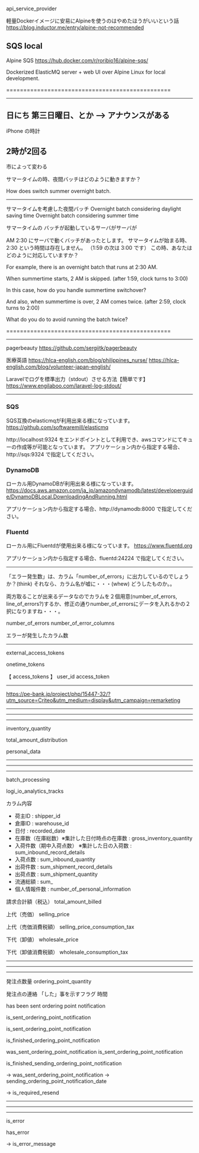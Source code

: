 api_service_provider


軽量Dockerイメージに安易にAlpineを使うのはやめたほうがいいという話
https://blog.inductor.me/entry/alpine-not-recommended



## SQS local
Alpine SQS
https://hub.docker.com/r/roribio16/alpine-sqs/

Dockerized ElasticMQ server + web UI over Alpine Linux for local development.


================================================

---------------
日にち
第三日曜日、とか
  --> アナウンスがある
---------------

iPhone の時計

2時が2回る
-------------



市によって変わる


サマータイムの時、夜間バッチはどのように動きますか？

How does switch summer overnight batch.


---------------------------
サマータイムを考慮した夜間バッチ
Overnight batch considering daylight saving time
Overnight batch considering summer time


サマータイムの
バッチが起動しているサーバがサーバが


AM 2:30 にサーバで動くバッチがあったとします。
サマータイムが始まる時、2:30 という時間は存在しません。
（1:59 の次は 3:00 です）
この時、あなたはどのように対応していますか？

For example, there is an overnight batch that runs at 2:30 AM.

When summertime starts, 2 AM is skipped.
(after 1:59, clock turns to 3:00)

In this case, how do you handle summertime switchover?

And also, when summertime is over, 2 AM comes twice.
(after 2:59, clock turns to 2:00)

What do you do to avoid running the batch twice?



================================================



___________________________________________________________________________________
pagerbeauty
https://github.com/sergiitk/pagerbeauty


医療英語
https://hlca-english.com/blog/philippines_nurse/
https://hlca-english.com/blog/volunteer-japan-english/


Laravelでログを標準出力（stdout）させる方法【簡単です】
https://www.engilaboo.com/laravel-log-stdout/



___________________________________________________________________________________


### SQS
SQS互換のelasticmqが利用出来る様になっています。
https://github.com/softwaremill/elasticmq

http://localhost:9324 をエンドポイントとして利用でき、awsコマンドにてキューの作成等が可能となっています。
アプリケーション内から指定する場合、http://sqs:9324 で指定してください。

### DynamoDB
ローカル用DynamoDBが利用出来る様になっています。
https://docs.aws.amazon.com/ja_jp/amazondynamodb/latest/developerguide/DynamoDBLocal.DownloadingAndRunning.html

アプリケーション内から指定する場合、http://dynamodb:8000 で指定してください。

### Fluentd
ローカル用にFluentdが使用出来る様になっています。
https://www.fluentd.org

アプリケーション内から指定する場合、fluentd:24224 で指定してください。



___________________________________________________________________________________

「エラー発生数」は、カラム「number_of_errors」に出力しているのでしょうか？(think)
それなら、カラム名が嘘に・・・(whew)
どうしたものか。。

両方取ることが出来るデータなのでカラムを２個用意(number_of_errors, line_of_errors?)するか、修正の通りnumber_of_errorsにデータを入れるかの２択になりますね・・・。

number_of_errors
number_of_error_columns


エラーが発生したカラム数

___________________________________________________________________________________


external_access_tokens

onetime_tokens

【 access_tokens 】
user_id
access_token

___________________________________________________________________________________


https://pe-bank.jp/project/php/15447-32/?utm_source=Criteo&utm_medium=display&utm_campaign=remarketing


___________________________________________________________________________________
___________________________________________________________________________________
___________________________________________________________________________________



inventory_quantity

total_amount_distribution

personal_data

___________________________________________________________________________________
___________________________________________________________________________________
___________________________________________________________________________________

batch_processing

logi_io_analytics_tracks


カラム内容

 * 荷主ID : shipper_id
 * 倉庫ID : warehouse_id
 * 日付 : recorded_date
 * 在庫数（在庫総数）※集計した日付時点の在庫数 : gross_inventory_quantity
 * 入荷件数（期中入荷点数）  ※集計した日の入荷数 : sum_inbound_record_details
 * 入荷点数 : sum_inbound_quantity
 * 出荷件数 : sum_shipment_record_details
 * 出荷点数 : sum_shipment_quantity
 * 流通総額 : sum_
 * 個人情報件数 : number_of_personal_information



請求合計額（税込）
total_amount_billed

上代（売価）
selling_price

上代（売価消費税額）
selling_price_consumption_tax

下代（卸値）
wholesale_price

下代（卸値消費税額）
wholesale_consumption_tax


___________________________________________________________________________________
___________________________________________________________________________________
___________________________________________________________________________________


発注点数量
ordering_point_quantity


発注点の連絡
「した」事を示すフラグ
時間


has been sent ordering point notification

is_sent_ordering_point_notification

is_sent_ordering_point_notification

is_finished_ordering_point_notification

was_sent_ordering_point_notification
is_sent_ordering_point_notification


is_finished_sending_ordering_point_notification


-> was_sent_ordering_point_notification
-> sending_ordering_point_notification_date

-> is_required_resend

___________________________________________________________________________________
___________________________________________________________________________________
___________________________________________________________________________________

is_error

has_error

-> is_error_message





